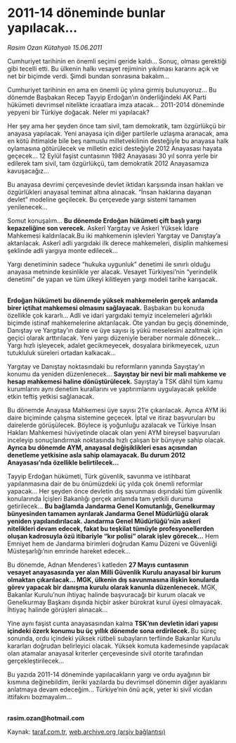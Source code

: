 # 2011-14 döneminde bunlar yapılacak...

*Rasim Ozan Kütahyalı 15.06.2011*

<div class="yazi"><p>Cumhuriyet tarihinin en önemli seçimi geride kaldı... Sonuç, olması gerektiği gibi tecelli etti. Bu ülkenin halkı vesayet rejiminin yıkılması kararını açık ve net bir biçimde verdi. Şimdi bundan sonrasına bakalım... </p>
<p>Cumhuriyet tarihinin en ama en önemli üç yılına girmiş bulunuyoruz... Bu dönemde Başbakan Recep Tayyip Erdoğan’ın önderliğindeki AK Parti hükümeti devrimsel nitelikte icraatlara imza atacak... 2011-2014 döneminde yepyeni bir Türkiye doğacak. Neler mi yapılacak? </p>
<p>Her şey ama her şeyden önce tam sivil, tam demokratik, tam özgürlükçü bir anayasa yapılacak. Yeni anayasa için diğer partilerle uzlaşma aranacak, ama en kötü ihtimalde bile beş namuslu milletvekilinin desteğiyle bu anayasa halk oylamasına götürülecek ve milletin ezici desteğiyle 2012 Anayasası hayata geçecek... 12 Eylül faşist cuntasının 1982 Anayasası 30 yıl sonra yerle bir edilerek tam sivil, tam özgürlükçü, tam demokratik 2012 Anayasamıza kavuşacağız... </p>
<p>Bu anayasa devrimi çerçevesinde devlet iktidarı karşısında insan hakları ve özgürlükleri anayasal teminat altına alınacak. “İnsan haklarına dayanan devlet” modeline geçilecek. Bu çerçevede yargı sistemi tamamen yenilenecek... </p>
<p>Somut konuşalım... <b>Bu dönemde Erdoğan hükümeti çift başlı yargı kepazeliğine son verecek</b><b>.</b> Askerî Yargıtay ve Askerî Yüksek İdare Mahkemesi kaldırılacak.Bu iki mahkemenin işlevleri Yargıtay ve Danıştay’a aktarılacak. Askerî adli yargıdaki ilk derece mahkemeleri, disiplin mahkemesi şeklinde adli yargıya monte edilecek... </p>
<p>Yargı denetiminin sadece “hukuka uygunluk” denetimi ile sınırlı olduğu anayasa metninde kesinlikle yer alacak. Vesayet Türkiyesi’nin “yerindelik denetimi” de yapan ve tüm ülkeyi kilitleyen yargı modeli tarihe karışacak.</p>
<p><b><br/>Erdoğan hükümeti bu dönemde yüksek mahkemelerin gerçek anlamda birer içtihat mahkemesi olmasını sağlayacak</b><b>.</b> Başbakan bu konuda özellikle çok kararlı... Adli ve idari yargıdaki temyiz incelemeleri ağırlıklı biçimde istinaf mahkemelerine aktarılacak. Öte yandan bu geçiş döneminde, Danıştay ve Yargıtay’ın daire ve üye sayısı iş yükü meselesini azaltmak için geçici olarak arttırılacak. Yeni yargı düzeniyle beraber normale dönecek... Yargı hızlı işleyecek, adalet gecikmeyecek, dosyalara birikmeyecek, uzun tutukluluk süreleri ortadan kalkacak... </p>
<p>Yargıtay ve Danıştay noktasındaki bu reformların yanında Sayıştay’ın konumu da yeniden düzenlenecek... <b>Sayıştay bir nevi bir mali mahkeme ve hesap mahkemesi haline dönüştürülecek</b><b>.</b> Sayıştay’a TSK dâhil tüm kamu kurumlarını aynı denetim kurallarını ve yaptırımlarını uygulayacak şekilde etkin teftiş yetkisi sağlanacak.  </p>
<p>Bu dönemde Anayasa Mahkemesi üye sayısı 21’e çıkarılacak. Ayrıca AYM iki daire biçiminde çalışma sistemine geçecek. İptal ve itiraz başvuruları bu dairelerde görüşülecek. Böylece iş yoğunluğu azalacak ve Türkiye İnsan Hakları Mahkemesi hüviyetinde olacak olan yeni AYM bireysel başvuruları inceleyip sonuçlandırmak noktasında hızlı çalışan bir bünyeye sahip olacak. <b>Ayrıca bu dönemde AYM, anayasal değişiklikleri esas açısından denetleme yetkisine asla sahip olamayacak. Bu durum 2012 Anayasası’nda özellikle belirtilecek...  </b>    </p>
<p>Tayyip Erdoğan hükümeti, Türk güvenlik, savunma ve istihbarat yapılanmasına dair de bu önümüzdeki üç yılda çok önemli reformlar yapacak... Her şeyden önce devletin dış savunması dışındaki tüm güvenlik konularında İçişleri Bakanlığı gerçek anlamda tam yetkili duruma getirilecek... <b>Bu bağlamda Jandarma Genel Komutanlığı, Genelkurmay bünyesinden tamamen ayrılarak Jandarma Genel Müdürlüğü olarak yeniden yapılandırılacak. Jandarma Genel Müdürlüğü’nün askerî nitelikleri devam edecek, fakat bu teşkilat tümüyle profesyonellerden oluşan kadrosuyla özü itibariyle “kır polisi” olarak işlev görecek</b><b>...</b> Hem Emniyet hem de Jandarma birimleri doğrudan Kamu Düzeni ve Güvenliği Müsteşarlığı’nın emrinde hareket edecek... </p>
<p>Bu dönemde, Adnan Menderes’i katleden <b>27 Mayıs cuntasının vesayet anayasasında yer alan Milli Güvenlik Kurulu anayasal bir kurum olmaktan çıkarılacak... MGK, ülkenin dış savunmasına ilişkin konularda görev yapacak bir danışma kurulu olarak kanunla düzenlenecek. </b>MGK, Bakanlar Kurulu’nun ihtiyaç halinde başvuracağı bir kurum olacak ve Genelkurmay Başkanı dışında hiçbir asker bürokrat kurul üyesi olmayacak. İhtiyaç halinde görüşleri alınacak...</p>
<p>Yine aynı faşist cunta anayasasından kalma <b>TSK’nın devletin idari yapısı içindeki özerk konumu bu üç yıllık dönemde sona erdirilecek. </b>Bu süreç sonunda, ordu içindeki yüksek rütbeli subayların terfiinde Bakanlar Kurulu kararları doğrudan belirleyici olacak. Yüksek komuta kademesinde yapılacak olan atamalar anayasal kriterler çerçevesinde sivil otorite tarafından gerçekleştirilecek...</p>
<p>Bu yazıda 2011-14 döneminde yapılacakların yargı ve ordu ayağının bir kısmına değinebildim, ileriki yazılarda bu devrimsel dönemin diğer ayaklarını anlatmaya devam edeceğim... Türkiye’nin önü açık, yeter ki sivil vicdan ittifakını bozmayalım...</p>
<p><b><br/>rasim.ozan@hotmail.com </b></p>
</div>

Kaynak: [taraf.com.tr](http://www.taraf.com.tr/rasim-ozan-kutahyali/makale-2011-14-doneminde-bunlar-yapilacak.htm), [web.archive.org (arşiv bağlantısı)](http://web.archive.org/web/20131109011811/http://www.taraf.com.tr/rasim-ozan-kutahyali/makale-2011-14-doneminde-bunlar-yapilacak.htm)
